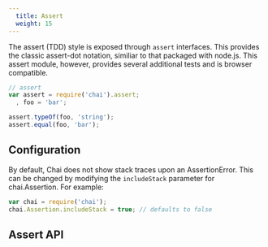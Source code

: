 ```yaml
---
  title: Assert
  weight: 15
---
```


The assert (TDD) style is exposed through `assert` interfaces. This provides
the classic assert-dot notation, similiar to that packaged with
node.js. This assert module, however, provides several additional
tests and is browser compatible.

```javascript
// assert
var assert = require('chai').assert;
  , foo = 'bar';

assert.typeOf(foo, 'string');
assert.equal(foo, 'bar');
```

## Configuration

By default, Chai does not show stack traces upon an AssertionError. This can
be changed by modifying the `includeStack` parameter for chai.Assertion. For example:

```javascript
var chai = require('chai');
chai.Assertion.includeStack = true; // defaults to false
```

## Assert API
